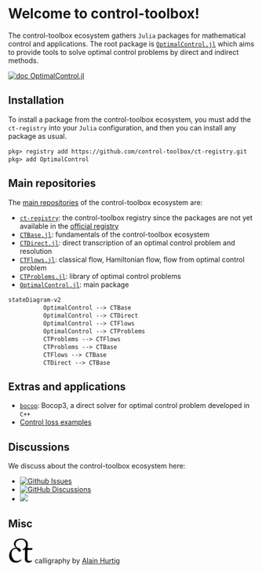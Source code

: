# Welcome to control-toolbox!

The control-toolbox ecosystem gathers `Julia` packages for mathematical control and applications. The root package is [`OptimalControl.jl`](https://github.com/control-toolbox/OptimalControl.jl) which aims to provide tools to solve optimal control problems by direct and indirect methods.

[![doc OptimalControl.jl](https://img.shields.io/badge/doc-OptimalControl.jl-blue)](http://control-toolbox.org/docs/optimalcontrol)

## Installation

To install a package from the control-toolbox ecosystem, you must add the `ct-registry` into your `Julia` configuration, and then you can install any package as usual.

```shell
pkg> registry add https://github.com/control-toolbox/ct-registry.git
pkg> add OptimalControl
```

## Main repositories

The [main repositories](https://github.com/orgs/control-toolbox/repositories?type=all) of the control-toolbox ecosystem are:

* [`ct-registry`](https://github.com/control-toolbox/ct-registry): the control-toolbox registry since the packages are not yet available in the [official registry](https://github.com/JuliaRegistries/General)
* [`CTBase.jl`](https://github.com/control-toolbox/CTBase.jl): fundamentals of the control-toolbox ecosystem
* [`CTDirect.jl`](https://github.com/control-toolbox/CTDirect.jl): direct transcription of an optimal control problem and resolution
* [`CTFlows.jl`](https://github.com/control-toolbox/CTFlows.jl): classical flow, Hamiltonian flow, flow from optimal control problem
* [`CTProblems.jl`](https://github.com/control-toolbox/CTProblems.jl): library of optimal control problems
* [`OptimalControl.jl`](https://github.com/control-toolbox/OptimalControl.jl): main package

```mermaid
stateDiagram-v2
          OptimalControl --> CTBase
          OptimalControl --> CTDirect
          OptimalControl --> CTFlows
          OptimalControl --> CTProblems
          CTProblems --> CTFlows
          CTProblems --> CTBase
          CTFlows --> CTBase
          CTDirect --> CTBase
```

## Extras and applications

* [`bocop`](https://github.com/control-toolbox/bocop): Bocop3, a direct solver for optimal control problem developed in `C++`
* [Control loss examples](https://github.com/control-toolbox/control-loss)

## Discussions

We discuss about the control-toolbox ecosystem here:

* [![Github Issues](https://img.shields.io/github/issues-search?color=green&label=open%20issues&query=is%3Aopen%20is%3Aissue%20user%3Acontrol-toolbox%20archived%3Afalse)](https://github.com/issues?q=is%3Aopen+is%3Aissue+user%3Acontrol-toolbox+archived%3Afalse+)
* [![GitHub Discussions](https://img.shields.io/github/discussions/control-toolbox/control-toolbox.github.io?color=green)](https://github.com/orgs/control-toolbox/discussions)
* [![](https://img.shields.io/badge/wiki-ct-green)](https://github.com/control-toolbox/control-toolbox.github.io/wiki)

## Misc
<img src="https://github.com/control-toolbox/control-toolbox.github.io/blob/main/assets/img/ct-logo.jpg" alt="ct logo" width=50> calligraphy by [Alain Hurtig](https://www.alain.les-hurtig.org)
